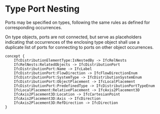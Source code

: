 Type Port Nesting
=================

Ports may be specified on types, following the same rules as defined for corresponding occurrences.

On type objects, ports are not connected, but serve as placeholders indicating that occurrences of the enclosing type object shall use a duplicate list of ports for connecting to ports on other object occurrences.

```
concept {
    IfcDistributionElementType:IsNestedBy -> IfcRelNests
    IfcRelNests:RelatedObjects -> IfcDistributionPort
    IfcDistributionPort:Name -> IfcLabel
    IfcDistributionPort:FlowDirection -> IfcFlowDirectionEnum
    IfcDistributionPort:SystemType -> IfcDistributionSystemEnum
    IfcDistributionPort:ObjectPlacement -> IfcLocalPlacement
    IfcDistributionPort:PredefinedType -> IfcDistributionPortTypeEnum
    IfcLocalPlacement:RelativePlacement -> IfcAxis2Placement3D
    IfcAxis2Placement3D:Location -> IfcCartesianPoint
    IfcAxis2Placement3D:Axis -> IfcDirection
    IfcAxis2Placement3D:RefDirection -> IfcDirection
}
```

